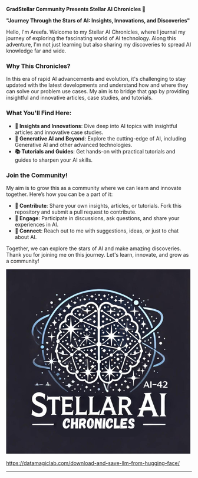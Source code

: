 **GradStellar Community Presents Stellar AI Chronicles 🌟**

**"Journey Through the Stars of AI: Insights, Innovations, and Discoveries"**

Hello, I'm Areefa. Welcome to my Stellar AI Chronicles, where I journal my journey of exploring the fascinating world of AI technology. Along this adventure, I'm not just learning but also sharing my discoveries to spread AI knowledge far and wide.

### Why This Chronicles?
In this era of rapid AI advancements and evolution, it's challenging to stay updated with the latest developments and understand how and where they can solve our problem use cases. My aim is to bridge that gap by providing insightful and innovative articles, case studies, and tutorials.

### What You'll Find Here:
- **🚀 Insights and Innovations**: Dive deep into AI topics with insightful articles and innovative case studies.
- **🌌 Generative AI and Beyond**: Explore the cutting-edge of AI, including Generative AI and other advanced technologies.
- **📚 Tutorials and Guides**: Get hands-on with practical tutorials and guides to sharpen your AI skills.

### Join the Community!
My aim is to grow this as a community where we can learn and innovate together. Here’s how you can be a part of it:
- **🤝 Contribute**: Share your own insights, articles, or tutorials. Fork this repository and submit a pull request to contribute.
- **💬 Engage**: Participate in discussions, ask questions, and share your experiences in AI.
- **📧 Connect**: Reach out to me with suggestions, ideas, or just to chat about AI.

Together, we can explore the stars of AI and make amazing discoveries. Thank you for joining me on this journey. Let's learn, innovate, and grow as a community!

![Community Image](CHRONICLES.png)

https://datamagiclab.com/download-and-save-llm-from-hugging-face/


---
